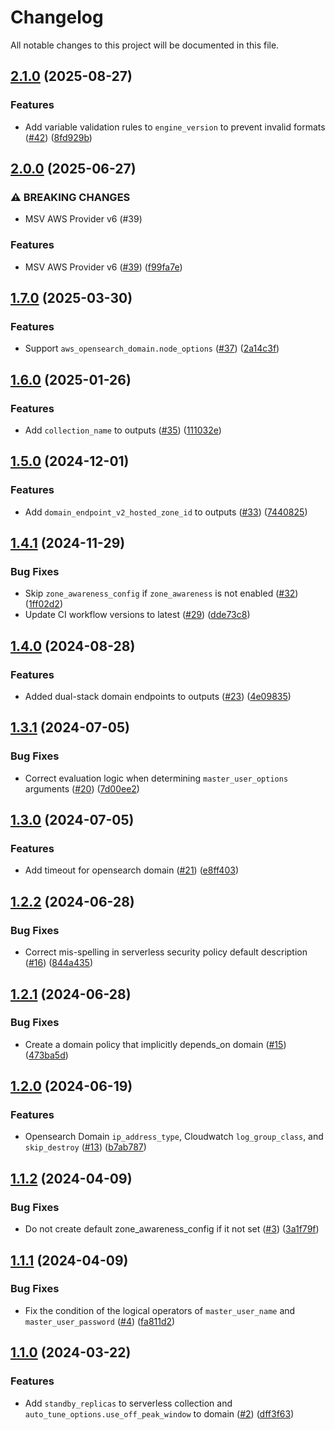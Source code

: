 # Changelog

All notable changes to this project will be documented in this file.

## [2.1.0](https://github.com/terraform-aws-modules/terraform-aws-opensearch/compare/v2.0.0...v2.1.0) (2025-08-27)


### Features

* Add variable validation rules to `engine_version` to prevent invalid formats ([#42](https://github.com/terraform-aws-modules/terraform-aws-opensearch/issues/42)) ([8fd929b](https://github.com/terraform-aws-modules/terraform-aws-opensearch/commit/8fd929ba7c7dba3b5e90a430302b09cb5d398d7d))

## [2.0.0](https://github.com/terraform-aws-modules/terraform-aws-opensearch/compare/v1.7.0...v2.0.0) (2025-06-27)


### ⚠ BREAKING CHANGES

* MSV AWS Provider v6 (#39)

### Features

* MSV AWS Provider v6 ([#39](https://github.com/terraform-aws-modules/terraform-aws-opensearch/issues/39)) ([f99fa7e](https://github.com/terraform-aws-modules/terraform-aws-opensearch/commit/f99fa7eb38dc73229212d86f6712755b23d1bef0))

## [1.7.0](https://github.com/terraform-aws-modules/terraform-aws-opensearch/compare/v1.6.0...v1.7.0) (2025-03-30)


### Features

* Support `aws_opensearch_domain.node_options` ([#37](https://github.com/terraform-aws-modules/terraform-aws-opensearch/issues/37)) ([2a14c3f](https://github.com/terraform-aws-modules/terraform-aws-opensearch/commit/2a14c3fe32471c301b0892255646bf2f1ea8476b))

## [1.6.0](https://github.com/terraform-aws-modules/terraform-aws-opensearch/compare/v1.5.0...v1.6.0) (2025-01-26)


### Features

* Add `collection_name` to outputs ([#35](https://github.com/terraform-aws-modules/terraform-aws-opensearch/issues/35)) ([111032e](https://github.com/terraform-aws-modules/terraform-aws-opensearch/commit/111032e0f468b0201776a72dbe32e39c35e5ab1b))

## [1.5.0](https://github.com/terraform-aws-modules/terraform-aws-opensearch/compare/v1.4.1...v1.5.0) (2024-12-01)


### Features

* Add `domain_endpoint_v2_hosted_zone_id` to outputs ([#33](https://github.com/terraform-aws-modules/terraform-aws-opensearch/issues/33)) ([7440825](https://github.com/terraform-aws-modules/terraform-aws-opensearch/commit/744082557409584374db15bc1d71f412dbcd21e4))

## [1.4.1](https://github.com/terraform-aws-modules/terraform-aws-opensearch/compare/v1.4.0...v1.4.1) (2024-11-29)


### Bug Fixes

* Skip `zone_awareness_config` if `zone_awareness` is not enabled ([#32](https://github.com/terraform-aws-modules/terraform-aws-opensearch/issues/32)) ([1ff02d2](https://github.com/terraform-aws-modules/terraform-aws-opensearch/commit/1ff02d2ffd1feae6afdf85a4c493e5cd2acff014))
* Update CI workflow versions to latest ([#29](https://github.com/terraform-aws-modules/terraform-aws-opensearch/issues/29)) ([dde73c8](https://github.com/terraform-aws-modules/terraform-aws-opensearch/commit/dde73c841f48467127ba2beef49bd2c6d9728853))

## [1.4.0](https://github.com/terraform-aws-modules/terraform-aws-opensearch/compare/v1.3.1...v1.4.0) (2024-08-28)


### Features

* Added dual-stack domain endpoints to outputs ([#23](https://github.com/terraform-aws-modules/terraform-aws-opensearch/issues/23)) ([4e09835](https://github.com/terraform-aws-modules/terraform-aws-opensearch/commit/4e098353df20c1d1768e4126c832a7d7fb8b7adb))

## [1.3.1](https://github.com/terraform-aws-modules/terraform-aws-opensearch/compare/v1.3.0...v1.3.1) (2024-07-05)


### Bug Fixes

* Correct evaluation logic when determining `master_user_options` arguments ([#20](https://github.com/terraform-aws-modules/terraform-aws-opensearch/issues/20)) ([7d00ee2](https://github.com/terraform-aws-modules/terraform-aws-opensearch/commit/7d00ee201b66be008bd64a7ca520055e573a7194))

## [1.3.0](https://github.com/terraform-aws-modules/terraform-aws-opensearch/compare/v1.2.2...v1.3.0) (2024-07-05)


### Features

* Add timeout for opensearch domain ([#21](https://github.com/terraform-aws-modules/terraform-aws-opensearch/issues/21)) ([e8ff403](https://github.com/terraform-aws-modules/terraform-aws-opensearch/commit/e8ff403c1d05416f5f93156c89cd2026767ee5da))

## [1.2.2](https://github.com/terraform-aws-modules/terraform-aws-opensearch/compare/v1.2.1...v1.2.2) (2024-06-28)


### Bug Fixes

* Correct mis-spelling in serverless security policy default description ([#16](https://github.com/terraform-aws-modules/terraform-aws-opensearch/issues/16)) ([844a435](https://github.com/terraform-aws-modules/terraform-aws-opensearch/commit/844a4354734c7f3f74e412aa001844955d1031e6))

## [1.2.1](https://github.com/terraform-aws-modules/terraform-aws-opensearch/compare/v1.2.0...v1.2.1) (2024-06-28)


### Bug Fixes

* Create a domain policy that implicitly depends_on domain ([#15](https://github.com/terraform-aws-modules/terraform-aws-opensearch/issues/15)) ([473ba5d](https://github.com/terraform-aws-modules/terraform-aws-opensearch/commit/473ba5df25e8b1b480c7dc661361b39c2ac8ce6d))

## [1.2.0](https://github.com/terraform-aws-modules/terraform-aws-opensearch/compare/v1.1.2...v1.2.0) (2024-06-19)


### Features

* Opensearch Domain `ip_address_type`, Cloudwatch `log_group_class`, and `skip_destroy` ([#13](https://github.com/terraform-aws-modules/terraform-aws-opensearch/issues/13)) ([b7ab787](https://github.com/terraform-aws-modules/terraform-aws-opensearch/commit/b7ab7872ba8e4508b7e9879fe0608745ce369af0))

## [1.1.2](https://github.com/terraform-aws-modules/terraform-aws-opensearch/compare/v1.1.1...v1.1.2) (2024-04-09)


### Bug Fixes

* Do not create default zone_awareness_config if it not set ([#3](https://github.com/terraform-aws-modules/terraform-aws-opensearch/issues/3)) ([3a1f79f](https://github.com/terraform-aws-modules/terraform-aws-opensearch/commit/3a1f79f1fa06a660091af7fa1843303f47f54c0f))

## [1.1.1](https://github.com/terraform-aws-modules/terraform-aws-opensearch/compare/v1.1.0...v1.1.1) (2024-04-09)


### Bug Fixes

* Fix the condition of the logical operators of `master_user_name` and `master_user_password` ([#4](https://github.com/terraform-aws-modules/terraform-aws-opensearch/issues/4)) ([fa811d2](https://github.com/terraform-aws-modules/terraform-aws-opensearch/commit/fa811d29e80f1658b8af148c8d0697b29fbc6593))

## [1.1.0](https://github.com/terraform-aws-modules/terraform-aws-opensearch/compare/v1.0.0...v1.1.0) (2024-03-22)


### Features

* Add `standby_replicas` to serverless collection and `auto_tune_options.use_off_peak_window` to domain ([#2](https://github.com/terraform-aws-modules/terraform-aws-opensearch/issues/2)) ([dff3f63](https://github.com/terraform-aws-modules/terraform-aws-opensearch/commit/dff3f6357cbe92f582527267499f82cf90d6027e))
